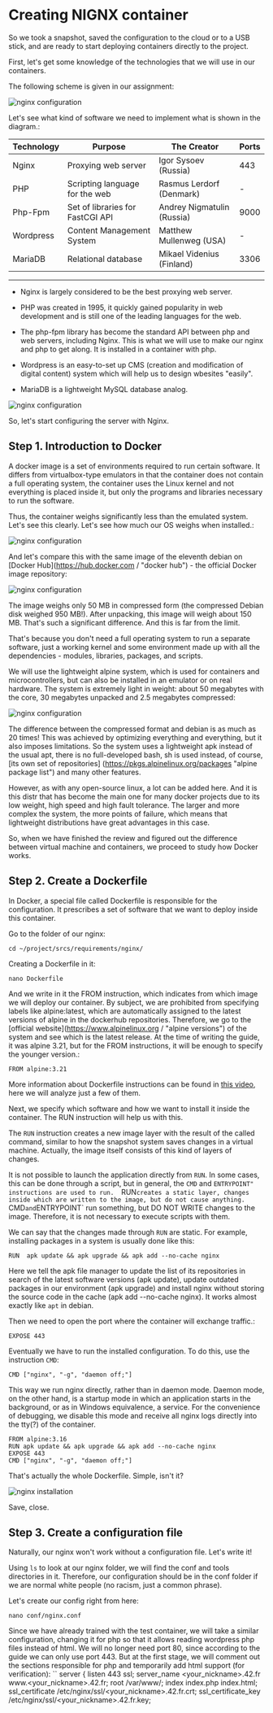 # Creating NIGNX container

So we took a snapshot, saved the configuration to the cloud or to a USB stick, and are ready to start deploying containers directly to the project.

First, let's get some knowledge of the technologies that we will use in our containers.

The following scheme is given in our assignment:

![nginx configuration](media/nginx_deploy/step_1.png)

Let's see what kind of software we need to implement what is shown in the diagram.:

Technology | Purpose | The Creator | Ports
------ | ------ | ------ | ------ | 
Nginx | Proxying web server | Igor Sysoev (Russia) | 443 |
PHP	| Scripting language for the web | Rasmus Lerdorf (Denmark) | - |
Php-Fpm | Set of libraries for FastCGI API | Andrey Nigmatulin (Russia) | 9000 |
Wordpress | Content Management System | Matthew Mullenweg (USA) | - |
MariaDB | Relational database | Mikael Videnius (Finland) | 3306 |
---

- Nginx is largely considered to be the best proxying web server.

- PHP was created  in 1995, it quickly gained popularity in web development and is still one of the leading languages for the web.

- The php-fpm library has become the standard API between php and web servers, including Nginx. This is what we will use to make our nginx and php to get along. It is installed in a container with php.

- Wordpress is an easy-to-set up CMS (creation and modification of digital content) system which will help us to design wbesites "easily".

- MariaDB is a lightweight MySQL database analog.

![nginx configuration](media/nginx_deploy/step_0.png)

So, let's start configuring the server with Nginx.

## Step 1. Introduction to Docker

A docker image is a set of environments required to run certain software. It differs from virtualbox-type emulators in that the container does not contain a full operating system, the container uses the Linux kernel and not everything is placed inside it, but only the programs and libraries necessary to run the software.

Thus, the container weighs significantly less than the emulated system. Let's see this clearly. Let's see how much our OS weighs when installed.:

![nginx configuration](media/nginx_deploy/step_2.png)

And let's compare this with the same image of the eleventh debian on [Docker Hub](https://hub.docker.com / "docker hub") - the official Docker image repository:

![nginx configuration](media/nginx_deploy/step_3.png)

The image weighs only 50 MB in compressed form (the compressed Debian disk weighed 950 MB!). After unpacking, this image will weigh about 150 MB. That's such a significant difference. And this is far from the limit.

That's because you don't need a full operating system to run a separate software, just a working kernel and some environment made up with all the dependencies - modules, libraries, packages, and scripts.

We will use the lightweight alpine system, which is used for containers and microcontrollers, but can also be installed in an emulator or on real hardware. The system is extremely light in weight: about 50 megabytes with the core, 30 megabytes unpacked and 2.5 megabytes compressed:

![nginx configuration](media/nginx_deploy/step_7.png)

The difference between the compressed format and debian is as much as 20 times! This was achieved by optimizing everything and everything, but it also imposes limitations. So the system uses a lightweight apk instead of the usual apt, there is no full-developed bash, sh is used instead, of course, [its own set of repositories] (https://pkgs.alpinelinux.org/packages "alpine package list") and many other features.

However, as with any open-source linux, a lot can be added here. And it is this distr that has become the main one for many docker projects due to its low weight, high speed and high fault tolerance. The larger and more complex the system, the more points of failure, which means that lightweight distributions have great advantages in this case.

So, when we have finished the review and figured out the difference between virtual machine and containers, we proceed to study how Docker works.

## Step 2. Create a Dockerfile

In Docker, a special file called Dockerfile is responsible for the configuration. It prescribes a set of software that we want to deploy inside this container.

Go to the folder of our nginx:

```cd ~/project/srcs/requirements/nginx/```

Creating a Dockerfile in it:

```nano Dockerfile```

And we write in it the FROM instruction, which indicates from which image we will deploy our container. By subject, we are prohibited from specifying labels like alpine:latest, which are automatically assigned to the latest versions of alpine in the dockerhub repositories. Therefore, we go to the [official website](https://www.alpinelinux.org / "alpine versions") of the system and see which is the latest release. At the time of writing the guide, it was alpine 3.21, but for the FROM instructions, it will be enough to specify the younger version.:

```FROM alpine:3.21```

More information about Dockerfile instructions can be found in [this video](https://www.youtube.com/watch?v=wskg5903K8I "docker by Anton Pavlenko"), here we will analyze just a few of them.

Next, we specify which software and how we want to install it inside the container. The RUN instruction will help us with this.

The `RUN` instruction creates a new image layer with the result of the called command, similar to how the snapshot system saves changes in a virtual machine. Actually, the image itself consists of this kind of layers of changes.

It is not possible to launch the application directly from `RUN`. In some cases, this can be done through a script, but in general, the `CMD` and `ENTRYPOINT" instructions are used to run. 
`RUN` creates a static layer, changes inside which are written to the image, but do not cause anything. 
`CMD` and `ENTRYPOINT` run something, but DO NOT WRITE changes to the image. Therefore, it is not necessary to execute scripts with them.

We can say that the changes made through `RUN` are static. For example, installing packages in a system is usually done like this:

```RUN	apk update && apk upgrade && apk add --no-cache nginx```

Here we tell the apk file manager to update the list of its repositories in search of the latest software versions (apk update), update outdated packages in our environment (apk upgrade) and install nginx without storing the source code in the cache (apk add --no-cache nginx). It works almost exactly like `apt` in debian.

Then we need to open the port where the container will exchange traffic.:

```EXPOSE 443```

Eventually we have to run the installed configuration. To do this, use the instruction ``CMD``:

```CMD ["nginx", "-g", "daemon off;"]```

This way we run nginx directly, rather than in daemon mode. Daemon mode, on the other hand, is a startup mode in which an application starts in the background, or as in Windows equivalence, a service. For the convenience of debugging, we disable this mode and receive all nginx logs directly into the tty(?) of the container.

```
FROM alpine:3.16
RUN	apk update && apk upgrade && apk add --no-cache nginx
EXPOSE 443
CMD ["nginx", "-g", "daemon off;"]
```
That's actually the whole Dockerfile. Simple, isn't it?

![nginx installation](media/stickers/easy.png)

Save, close.

## Step 3. Create a configuration file

Naturally, our nginx won't work without a configuration file. Let's write it!

Using `ls` to look at our nginx folder, we will find the conf and tools directories in it. Therefore, our configuration should be in the conf folder if we are normal white people (no racism, just a common phrase).

Let's create our config right from here:

```nano conf/nginx.conf```

Since we have already trained with the test container, we will take a similar configuration, changing it for php so that it allows reading wordpress php files instead of html. We will no longer need port 80, since according to the guide we can only use port 443. But at the first stage, we will comment out the sections responsible for php and temporarily add html support (for verification):
``
server {
    listen      443 ssl;
    server_name  <your_nickname>.42.fr www.<your_nickname>.42.fr;
    root    /var/www/;
    index index.php index.html;
    ssl_certificate     /etc/nginx/ssl/<your_nickname>.42.fr.crt;
    ssl_certificate_key /etc/nginx/ssl/<your_nickname>.42.fr.key;
